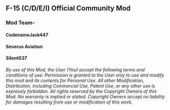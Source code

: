 ## F-15 (C/D/E/I) Official Community Mod

### Mod Team-
#### CodenameJack447
#### Severus Aviation
#### SilentG37

###### By use of this Mod, the User (You) accept the following terms and conditions of use: Permission is granted to the User only to use and modify this mod and its contents for Personal Use. All other Modification, Distribution, including Commercial Use, Patent Use, or any other use is expressly forbidden. All rights reserved by the Copyright Owners of this Mod. No warranty is implied or stated. Copyright Owners accept no liability for damages resulting from use or modification of this work.

